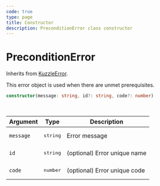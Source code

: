 ```yaml
---
code: true
type: page
title: Constructor
description: PreconditionError class constructor
---
```


# PreconditionError

Inherits from [KuzzleError](/core/2/framework/abstract-classes/kuzzle-error/constructor).

This error object is used when there are unmet prerequisites.


```ts
constructor(message: string, id?: string, code?: number)
```

<br/>

| Argument       | Type      | Description            |
| -------------- | --------- | ---------------------- |
| `message`      | <pre>string</pre> | Error message  |
| `id`           | <pre>string</pre> | (optional) Error unique name |
| `code`         | <pre>number</pre> | (optional) Error unique code |
